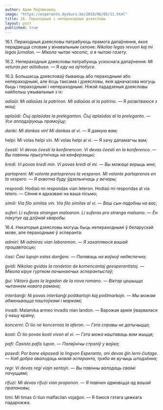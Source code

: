 ```yaml
---
author: Адам Паўлюкавец
image: "https://esperanto.dyskurs.be/2018/06/05/11.html"
title: 16. Пераходныя і непераходныя дзеясловы
layout: post
published: true
---
```



16.1. Пераходныя дзеясловы патрабуюць прамога дапаўнення, якое
перадаецца словам у вінавальным склоне: *Nikolao legas revuon
kaj mi legas ĵurnalon.* — *Мікола чытае часопіс, а я чытаю газету.*

16.2. Непераходныя дзеясловы патрабуюць ускоснага дапаўнення: *Mi
veturas per aŭtobuso.* — Я *еду на аўтобусе.*

16.3. Большасць дзеясловаў бываюць або пераходнымі або непераходнымі,
але ёсць таксама і дзеясловы, якія адначасова могуць быць і
пераходнымі і непераходнымі. Ніжэй пададзеныя дзеясловы
найбольш ужывальныя з іх:

*adiaŭi: Mi adiaŭas la patrinon. Mi adiaŭas al la
patrino*. — Я *развітваюся з маці;*

*aplaŭdi: Ĉiuj aplaŭdas la preleganton. Ĉiuj aplaŭdas al la
preleganto*. — *Усе апладзіруюць прамоўцу;*

*danki: Mi dankas vin! Mi dankas al vi.* — Я *дзякую вам;*

helpi: Mi volas helpi vin. Mi volas helpi al vi. — Я хачу
дапамагчы вам;

*ĉeesti: Vi devas ĉeesti la konferencon. Vi devas ĉeesti en la
konferenco*. — *Вы павінны прысутнічаць на канферэнцыі;*

*kredi: Vi povas kredi min. Vi povas kredi al mi*. — *Вы
можаце верыць мне;*

*partopreni: Mi volonte partoprenos la vesperon. Mi volonte
partoprenos en la vespero*. — *Я ахвотна буду ўдзельнічаць у вечары;*

respondi: Hodiaŭ mi respondas vian leteron. Hodiaŭ mi respondas al
via letero. — Сёння я адказваю на ваша пісьмо;

*simili: Via filo similas vin. Via filo similas al vi*. — *Ваш сын
падобны на вас;*

*suferi: Li suferas strangan malsanon. Li suferas pro stranga
malsano*. — *Ён пакутуе ад дзіўнай хваробы.*

16.4. Некаторыя дзеясловы могуць быць непераходнымі ў беларускай мове,
але пераходнымі ў эсперанта:

*admiri: Mi admiras vian laboremon*. — *Я захапляюся вашай
працавітасцю;*

*ĉasi: Ĉasi lupojn estas danĝere*. — *Паляваць на ваўкоў
небяспечна;*

*gvidi: Nikolao gvidas la rondeton de komencantaj
geesperantistoj*. — *Мікола кіруе гуртком пачынаючых эсперантыстаў;*

*ĝui: Viktoro ĝuas la legadon de la nova romano*. — *Віктар
цешыцца чытаннем новага рамана;*

*interŝanĝi: Ni povas interŝanĝi poŝtkartojn kaj
poŝtmarkojn*. — *Мы можам абменьвацца паштоўкамі і маркамі;*

invadi: Malamika armeo invadis nian landon. — Варожая армія
ўварвалася ў нашу краіну;

*koncerni: Ĉi tio ne koncernas la aferon*. — *Гэта справы не
датычыцца;*

*kosti: Ĉi tio povas kosti vivon al vi*. — *Гэта можа каштаваць
вам жыцця;*

*pafi: Ĉasisto pafis lupon*. — *Паляўнічы стрэліў у ваўка;*

*posedi: Por bone ekposedi la lingvon Esperanto, oni devas ĝin
lerni ĉiutage*. — *Каб добра авалодаць мовай эсперанта, трэба яе
вучыць штодзённа;*

*regi: Vi devas regi viajn sentojn*. — *Вы павінны валодаць сваімі
пачуццямі;*

*rifuzi: Mi devas rifuzi vian proponon*. — *Я павінен адмовіцца ад
вашай прапановы;*

timi: Mi timas ĉi tiun malfacilan vojaĝon. — Я баюся гэтага
цяжкага падарожжа.
